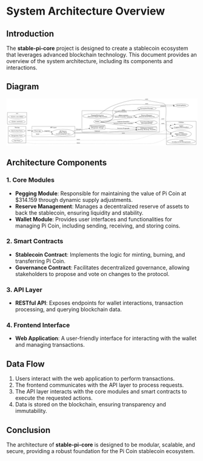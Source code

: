 # System Architecture Overview

## Introduction

The **stable-pi-core** project is designed to create a stablecoin ecosystem that leverages advanced blockchain technology. This document provides an overview of the system architecture, including its components and interactions.

## Diagram 

![pi-stable-core-diagram](stable-pi-core.jpeg) 

## Architecture Components

### 1. Core Modules

- **Pegging Module**: Responsible for maintaining the value of Pi Coin at $314.159 through dynamic supply adjustments.
- **Reserve Management**: Manages a decentralized reserve of assets to back the stablecoin, ensuring liquidity and stability.
- **Wallet Module**: Provides user interfaces and functionalities for managing Pi Coin, including sending, receiving, and storing coins.

### 2. Smart Contracts

- **Stablecoin Contract**: Implements the logic for minting, burning, and transferring Pi Coin.
- **Governance Contract**: Facilitates decentralized governance, allowing stakeholders to propose and vote on changes to the protocol.

### 3. API Layer

- **RESTful API**: Exposes endpoints for wallet interactions, transaction processing, and querying blockchain data.

### 4. Frontend Interface

- **Web Application**: A user-friendly interface for interacting with the wallet and managing transactions.

## Data Flow

1. Users interact with the web application to perform transactions.
2. The frontend communicates with the API layer to process requests.
3. The API layer interacts with the core modules and smart contracts to execute the requested actions.
4. Data is stored on the blockchain, ensuring transparency and immutability.

## Conclusion

The architecture of **stable-pi-core** is designed to be modular, scalable, and secure, providing a robust foundation for the Pi Coin stablecoin ecosystem.
